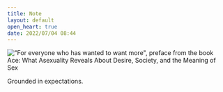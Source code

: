 ```yaml
---
title: Note
layout: default
open_heart: true
date: 2022/07/04 08:44
---
```


!["For everyone who has wanted to want more", preface from the book Ace: What Asexuality Reveals About Desire, Society, and the Meaning of Sex](https://user-images.githubusercontent.com/1153134/177157016-553c631a-9a0a-47a0-8c5d-d84714c2d42e.JPG)

Grounded in expectations.
